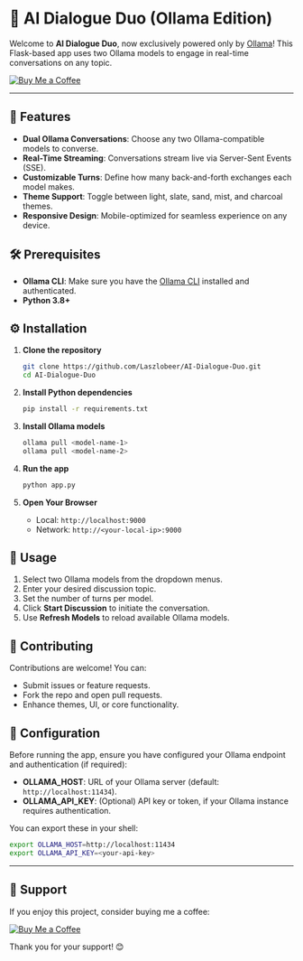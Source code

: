 # 🤖 AI Dialogue Duo (Ollama Edition)

Welcome to **AI Dialogue Duo**, now exclusively powered only by [Ollama](https://ollama.com)! This Flask-based app uses two Ollama models to engage in real-time conversations on any topic.


[![Buy Me a Coffee](https://img.shields.io/badge/☕️-Buy%20Me%20a%20Coffee-yellow?style=flat\&logo=ko-fi)](https://ko-fi.com/laszlobeer)

---

## 🚀 Features

* **Dual Ollama Conversations**: Choose any two Ollama-compatible models to converse.
* **Real-Time Streaming**: Conversations stream live via Server-Sent Events (SSE).
* **Customizable Turns**: Define how many back-and-forth exchanges each model makes.
* **Theme Support**: Toggle between light, slate, sand, mist, and charcoal themes.
* **Responsive Design**: Mobile-optimized for seamless experience on any device.

## 🛠️ Prerequisites

* **Ollama CLI**: Make sure you have the [Ollama CLI](https://ollama.com/docs/cli-install) installed and authenticated.
* **Python 3.8+**

## ⚙️ Installation

1. **Clone the repository**

   ```bash
   git clone https://github.com/Laszlobeer/AI-Dialogue-Duo.git
   cd AI-Dialogue-Duo
   ```

2. **Install Python dependencies**

   ```bash
   pip install -r requirements.txt
   ```

3. **Install Ollama models**

   ```bash
   ollama pull <model-name-1>
   ollama pull <model-name-2>
   ```

4. **Run the app**

   ```bash
   python app.py
   ```

5. **Open Your Browser**

   * Local: `http://localhost:9000`
   * Network: `http://<your-local-ip>:9000`

## 🧩 Usage

1. Select two Ollama models from the dropdown menus.
2. Enter your desired discussion topic.
3. Set the number of turns per model.
4. Click **Start Discussion** to initiate the conversation.
5. Use **Refresh Models** to reload available Ollama models.

## 🤝 Contributing

Contributions are welcome! You can:

* Submit issues or feature requests.
* Fork the repo and open pull requests.
* Enhance themes, UI, or core functionality.



## 🧰 Configuration

Before running the app, ensure you have configured your Ollama endpoint and authentication (if required):

* **OLLAMA\_HOST**: URL of your Ollama server (default: `http://localhost:11434`).
* **OLLAMA\_API\_KEY**: (Optional) API key or token, if your Ollama instance requires authentication.

You can export these in your shell:

```bash
export OLLAMA_HOST=http://localhost:11434
export OLLAMA_API_KEY=<your-api-key>
```


---

## 💖 Support

If you enjoy this project, consider buying me a coffee:

[![Buy Me a Coffee](https://img.shields.io/badge/☕️-Buy%20Me%20a%20Coffee-yellow?style=flat\&logo=ko-fi)](https://ko-fi.com/laszlobeer)

Thank you for your support! 😊

